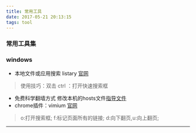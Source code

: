 ```yaml
---
title: 常用工具
date: 2017-05-21 20:13:15
tags: tool
---
```

### 常用工具集

### windows 

- 本地文件或应用搜索 listary  [官网](http://www.listary.com/)
> 使用技巧：双击 ctrl ：打开快速搜索框
- 免费科学翻墙方式 修改本机的hosts文件[指导文件]( http://www.iamwr.com/2017/05/07/%E5%A6%82%E4%BD%95%E5%BF%AB%E9%80%9F%E3%80%81%E5%85%8D%E8%B4%B9%E6%9E%B6%E8%B5%B7%E7%BF%BB%E5%A2%99%E7%9A%84%E6%A2%AF%E5%AD%90/#more )
- chrome插件：vimium [官网]()
> o:打开搜索框;
> f:标记页面所有的链接;
> d:向下翻页,u:向上翻页;

----


